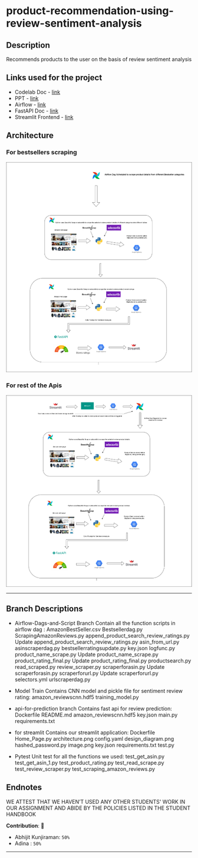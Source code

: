 # product-recommendation-using-review-sentiment-analysis 

## Description 
Recommends products to the user on the basis of review sentiment analysis

## Links used for the project
* Codelab Doc - [link](https://docs.google.com/document/d/1GfmdoByty7ZWO9nkfJnps5On1DQxQDlSLDi5CvqImD8/edit?usp=sharing)
* PPT - [link](https://docs.google.com/document/d/1GfmdoByty7ZWO9nkfJnps5On1DQxQDlSLDi5CvqImD8/edit?usp=sharing)
* Airflow - [link](http://35.196.111.228:8080/home)
* FastAPI Doc - [link](http://34.73.35.12:8090/docs)
* Streamlit Frontend - [link](https://damg7245-finalproject-sentiment-analysis-fol52rb4xq-ue.a.run.app)


## Architecture 
### For bestsellers scraping
![alt text](images/architecture.png)

### For rest of the Apis
![alt text](images/Architecture1.png)


---

## Branch Descriptions
* Airflow-Dags-and-Script Branch
Contain all the function scripts in airflow dag :
AmazonBestSeller.csv
Bestsellerdag.py
ScrapingAmazonReviews.py
append_product_search_review_ratings.py
Update append_product_search_review_ratings.py
asin_from_url.py
asinscraperdag.py
bestsellerratingsupdate.py
key.json
logfunc.py
product_name_scrape.py
Update product_name_scrape.py
product_rating_final.py
Update product_rating_final.py
productsearch.py
read_scraped.py
review_scraper.py
scraperforasin.py
Update scraperforasin.py
scraperforurl.py
Update scraperforurl.py
selectors.yml
urlscraperdag.py

* Model Train
Contains CNN model and pickle file for sentiment review rating:
amazon_reviewscnn.hdf5
training_model.py

* api-for-prediction branch
Contains fast api for review prediction:
Dockerfile
README.md
amazon_reviewscnn.hdf5
key.json
main.py
requirements.txt

* for streamlit
Contains our streamlit application:
Dockerfile
Home_Page.py
architecture.png
config.yaml
design_diagram.png
hashed_password.py
image.png
key.json
requirements.txt
test.py

* Pytest
Unit test for all the functions we used:
test_get_asin.py
test_get_asin_1.py
test_product_rating.py
test_read_scrape.py
test_review_scraper.py
test_scraping_amazon_reviews.py








## Endnotes

WE ATTEST THAT WE HAVEN’T USED ANY OTHER STUDENTS' WORK IN OUR ASSIGNMENT AND ABIDE BY THE POLICIES LISTED IN THE STUDENT HANDBOOK

**Contribution**: 🤝
*   Abhijit Kunjiraman: `50%`
*   Adina : `50%`

---
